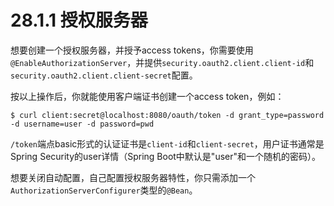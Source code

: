 # 28.1.1 授权服务器

想要创建一个授权服务器，并授予access tokens，你需要使用`@EnableAuthorizationServer`，并提供`security.oauth2.client.client-id`和`security.oauth2.client.client-secret`配置。

按以上操作后，你就能使用客户端证书创建一个access token，例如：

```text
$ curl client:secret@localhost:8080/oauth/token -d grant_type=password -d username=user -d password=pwd
```

`/token`端点basic形式的认证证书是`client-id`和`client-secret`，用户证书通常是Spring Security的user详情（Spring Boot中默认是"user"和一个随机的密码）。

想要关闭自动配置，自己配置授权服务器特性，你只需添加一个`AuthorizationServerConfigurer`类型的`@Bean`。

